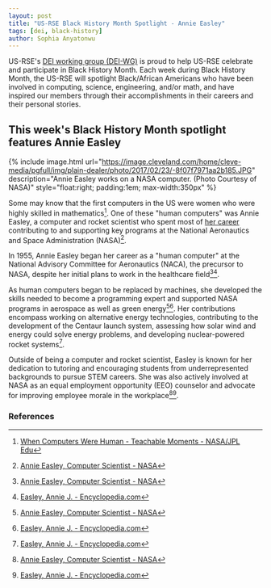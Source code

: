 ```yaml
---
layout: post
title: "US-RSE Black History Month Spotlight - Annie Easley"
tags: [dei, black-history]
author: Sophia Anyatonwu
---
```


US-RSE's [DEI working group (DEI-WG)](https://us-rse.org/wg/dei/) is proud to
help US-RSE celebrate and participate in Black History Month. Each week during
Black History Month, the US-RSE will spotlight Black/African Americans who have
been involved in computing, science, engineering, and/or math, and have
inspired our members through their accomplishments in their careers and their
personal stories.

## This week's Black History Month spotlight features Annie Easley

{% include image.html
url="https://image.cleveland.com/home/cleve-media/pgfull/img/plain-dealer/photo/2017/02/23/-8f07f7971aa2b185.JPG"
description="Annie Easley works on a NASA computer. (Photo Courtesy of NASA)"
style="float:right; padding:1em; max-width:350px" %}

Some may know that the first computers in the US were women who were highly
skilled in mathematics[^jpl]. One of these "human computers" was Annie Easley, a
computer and rocket scientist who spent most of [her
career](https://www.nasa.gov/general/annie-easley-computer-scientist/)
contributing to and supporting key programs at the National Aeronautics and
Space Administration (NASA)[^nasa].

In 1955, Annie Easley began her career as a "human computer" at the National
Advisory Committee for Aeronautics (NACA), the precursor to NASA, despite her
initial plans to work in the healthcare field[^nasa][^encyclopedia].

As human computers began to be replaced by machines, she developed the skills
needed to become a programming expert and supported NASA programs in aerospace
as well as green energy[^nasa][^encyclopedia]. Her contributions encompass
working on alternative energy technologies, contributing to the development of
the Centaur launch system, assessing how solar wind and energy could solve
energy problems, and developing nuclear-powered rocket systems[^encyclopedia].

Outside of being a computer and rocket scientist, Easley is known for her
dedication to tutoring and encouraging students from underrepresented
backgrounds to pursue STEM careers. She was also actively involved at NASA as
an equal employment opportunity (EEO) counselor and advocate for improving
employee morale in the workplace[^nasa][^encyclopedia].

### References

[^jpl]: [When Computers Were Human - Teachable Moments - NASA/JPL Edu](https://www.jpl.nasa.gov/edu/news/2016/10/31/when-computers-were-human/)
[^nasa]: [Annie Easley, Computer Scientist - NASA](https://www.nasa.gov/general/annie-easley-computer-scientist/)
[^encyclopedia]: [Easley, Annie J. - Encyclopedia.com](https://www.encyclopedia.com/education/news-wires-white-papers-and-books/easley-annie-j)
